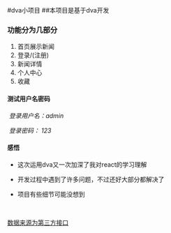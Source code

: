 #dva小项目
##本项目是基于dva开发

### 功能分为几部分

1. 首页展示新闻
2. 登录/(注册) 
3. 新闻详情
4. 个人中心
5. 收藏

#### 测试用户名密码

​	*登录用户名：admin*

​	*登录密码： 123*

#### 感悟

 * 这次运用dva又一次加深了我对react的学习理解

 * 开发过程中遇到了许多问题，不过还好大部分都解决了

 * 项目有些细节可能没想到

   ​

<u>数据来源为第三方接口</u>







